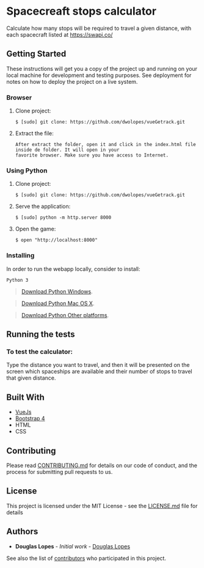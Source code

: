 # Spacecreaft stops calculator

Calculate how many stops will be required to travel a given distance, with each spacecraft listed at https://swapi.co/

## Getting Started

These instructions will get you a copy of the project up and running on your local machine for development and testing purposes. See deployment for notes on how to deploy the project on a live system.

### Browser

1. Clone project:

    ```
    $ [sudo] git clone: https://github.com/dwolopes/vueGetrack.git

2. Extract the file:

    ```
    After extract the folder, open it and click in the index.html file inside de folder. It will open in your
    favorite browser. Make sure you have access to Internet.

### Using Python

1. Clone project:

    ```
    $ [sudo] git clone: https://github.com/dwolopes/vueGetrack.git

2. Serve the application:

    ```
    $ [sudo] python -m http.server 8000
    ```
3. Open the game:

    ```
    $ open "http://localhost:8000"
    ```

### Installing

In order to run the webapp locally, consider to install:

    Python 3

> [Download Python Windows](https://www.python.org/downloads/windows/).

> [Download Python Mac OS X](https://www.python.org/downloads/mac-osx/).

> [Download Python Other platforms](https://www.python.org/download/other/).


## Running the tests

### To test the calculator:

Type the distance you want to travel, and then it will be presented on the screen which spaceships are available and
their number of stops to travel that given distance.

## Built With

* [VueJs](https://vuejs.org/)
* [Bootstrap 4](https://getbootstrap.com/docs/4.0/getting-started/introduction/)
* HTML
* CSS

## Contributing

Please read [CONTRIBUTING.md](./CONTRIBUTING.md) for details on our code of conduct, and the process for submitting pull requests to us.

## License

This project is licensed under the MIT License - see the [LICENSE.md](./LICENSE.md) file for details

## Authors

* **Douglas Lopes** - *Initial work* - [Douglas Lopes](https://github.com/dwolopes)

See also the list of [contributors](https://github.com/dwolopes/Restaurant-Reviews/graphs/contributors) who participated in this project.